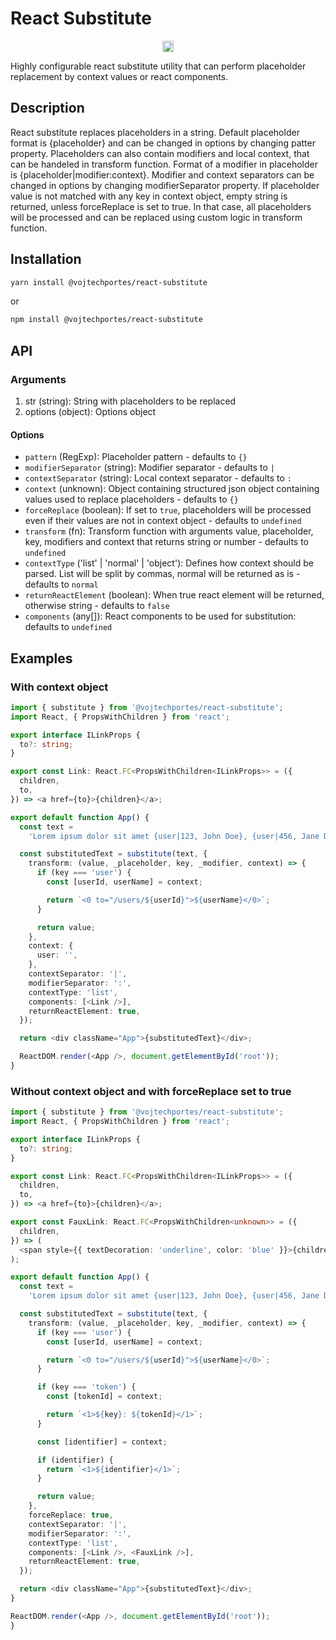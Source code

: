 # React Substitute

<p align="center">
<a href="https://badge.fury.io/js/@vojtechportes%2Freact-substitute"><img src="https://badge.fury.io/js/@vojtechportes%2Freact-substitute.svg" alt="npm version" height="18"></a>
</p>

Highly configurable react substitute utility that can perform placeholder replacement by context values or react components.

## Description

React substitute replaces placeholders in a string. Default placeholder format is {placeholder}
and can be changed in options by changing patter property. Placeholders can also contain
modifiers and local context, that can be handeled in transform function. Format of a modifier in placeholder is
{placeholder|modifier:context}. Modifier and context separators can be changed in options by changing modifierSeparator
property. If placeholder value is not matched with any key in context object, empty string is
returned, unless forceReplace is set to true. In that case, all placeholders will be processed and can be
replaced using custom logic in transform function.

## Installation

```bash
yarn install @vojtechportes/react-substitute
```

or

```bash
npm install @vojtechportes/react-substitute
```

## API

### Arguments

1. str (string): String with placeholders to be replaced
2. options (object): Options object

#### Options

- `pattern` (RegExp): Placeholder pattern - defaults to `{}`<br />
- `modifierSeparator` (string): Modifier separator - defaults to `|`<br />
- `contextSeparator` (string): Local context separator - defaults to `:`<br />
- `context` (unknown): Object containing structured json object containing values used to replace placeholders - defaults to `{}`<br />
- `forceReplace` (boolean): If set to `true`, placeholders will be processed even if their values are not in context object - defaults to `undefined`<br />
- `transform` (fn): Transform function with arguments value, placeholder, key, modifiers and context that returns string or number - defaults to `undefined`<br />
- `contextType` ('list' | 'normal' | 'object'): Defines how context should be parsed. List will be split by commas, normal will be returned as is - defaults to `normal`<br />
- `returnReactElement` (boolean): When true react element will be returned, otherwise string - defaults to `false`<br />
- `components` (any[]): React components to be used for substitution: defaults to `undefined`

## Examples

### With context object

```typescript
import { substitute } from '@vojtechportes/react-substitute';
import React, { PropsWithChildren } from 'react';

export interface ILinkProps {
  to?: string;
}

export const Link: React.FC<PropsWithChildren<ILinkProps>> = ({
  children,
  to,
}) => <a href={to}>{children}</a>;

export default function App() {
  const text =
    'Lorem ipsum dolor sit amet {user|123, John Doe}, {user|456, Jane Doe}';

  const substitutedText = substitute(text, {
    transform: (value, _placeholder, key, _modifier, context) => {
      if (key === 'user') {
        const [userId, userName] = context;

        return `<0 to="/users/${userId}">${userName}</0>`;
      }

      return value;
    },
    context: {
      user: '',
    },
    contextSeparator: '|',
    modifierSeparator: ':',
    contextType: 'list',
    components: [<Link />],
    returnReactElement: true,
  });

  return <div className="App">{substitutedText}</div>;

  ReactDOM.render(<App />, document.getElementById('root'));
}
```

### Without context object and with forceReplace set to true

```typescript
import { substitute } from '@vojtechportes/react-substitute';
import React, { PropsWithChildren } from 'react';

export interface ILinkProps {
  to?: string;
}

export const Link: React.FC<PropsWithChildren<ILinkProps>> = ({
  children,
  to,
}) => <a href={to}>{children}</a>;

export const FauxLink: React.FC<PropsWithChildren<unknown>> = ({
  children,
}) => (
  <span style={{ textDecoration: 'underline', color: 'blue' }}>{children}</span>
);

export default function App() {
  const text =
    'Lorem ipsum dolor sit amet {user|123, John Doe}, {user|456, Jane Doe} {token|789} {group|011} {group}';

  const substitutedText = substitute(text, {
    transform: (value, _placeholder, key, _modifier, context) => {
      if (key === 'user') {
        const [userId, userName] = context;

        return `<0 to="/users/${userId}">${userName}</0>`;
      }

      if (key === 'token') {
        const [tokenId] = context;

        return `<1>${key}: ${tokenId}</1>`;
      }

      const [identifier] = context;

      if (identifier) {
        return `<1>${identifier}</1>`;
      }

      return value;
    },
    forceReplace: true,
    contextSeparator: '|',
    modifierSeparator: ':',
    contextType: 'list',
    components: [<Link />, <FauxLink />],
    returnReactElement: true,
  });

  return <div className="App">{substitutedText}</div>;
}

ReactDOM.render(<App />, document.getElementById('root'));
}
```

